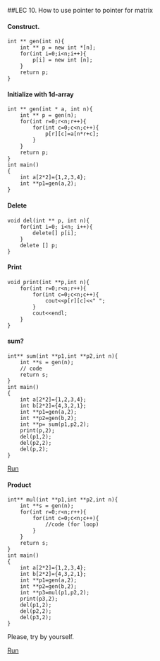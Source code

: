 ##LEC 10.
How to use pointer to pointer for matrix
#### Construct.
```
int ** gen(int n){
    int ** p = new int *[n];
    for(int i=0;i<n;i++){
        p[i] = new int [n];
    }
    return p;
}
```
#### Initialize with 1d-array
```
int ** gen(int * a, int n){
    int ** p = gen(n);
    for(int r=0;r<n;r++){
        for(int c=0;c<n;c++){
            p[r][c]=a[n*r+c];
        }
    }
    return p;
}
int main()
{
    int a[2*2]={1,2,3,4};
    int **p1=gen(a,2);
}
```
#### Delete
```
void del(int ** p, int n){
    for(int i=0; i<n; i++){
        delete[] p[i];
    }
    delete [] p;
}
```
#### Print
```
void print(int **p,int n){
    for(int r=0;r<n;r++){
        for(int c=0;c<n;c++){
            cout<<p[r][c]<<" ";
        }
        cout<<endl;
    }
}
```
#### sum?
```
int** sum(int **p1,int **p2,int n){
    int **s = gen(n);
    // code
    return s;
}
int main()
{
    int a[2*2]={1,2,3,4};
    int b[2*2]={4,3,2,1};
    int **p1=gen(a,2);
    int **p2=gen(b,2);
    int **p= sum(p1,p2,2);
    print(p,2);
    del(p1,2);
    del(p2,2);
    del(p,2);
}
```
[Run](http://cpp.sh/7cdh)

#### Product

```
int** mul(int **p1,int **p2,int n){
    int **s = gen(n);
    for(int r=0;r<n;r++){
        for(int c=0;c<n;c++){
            //code (for loop)      
        }
    }
    return s;
}
int main()
{
    int a[2*2]={1,2,3,4};
    int b[2*2]={4,3,2,1};
    int **p1=gen(a,2);
    int **p2=gen(b,2);
    int **p3=mul(p1,p2,2);
    print(p3,2);
    del(p1,2);
    del(p2,2);
    del(p3,2);
}
```
Please, try by yourself.

[Run](http://cpp.sh/4hx7)








